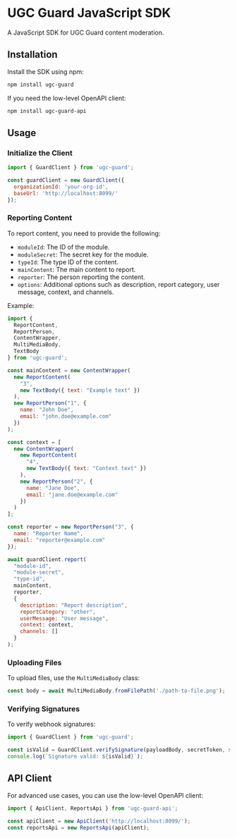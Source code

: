 # UGC Guard JavaScript SDK

A JavaScript SDK for UGC Guard content moderation.

## Installation

Install the SDK using npm:

```sh
npm install ugc-guard
```

If you need the low-level OpenAPI client:

```sh
npm install ugc-guard-api
```

## Usage

### Initialize the Client

```js
import { GuardClient } from 'ugc-guard';

const guardClient = new GuardClient({
  organizationId: 'your-org-id',
  baseUrl: 'http://localhost:8099/'
});
```

### Reporting Content

To report content, you need to provide the following:

- `moduleId`: The ID of the module.
- `moduleSecret`: The secret key for the module.
- `typeId`: The type ID of the content.
- `mainContent`: The main content to report.
- `reporter`: The person reporting the content.
- `options`: Additional options such as description, report category, user message, context, and channels.

Example:

```js
import { 
  ReportContent,
  ReportPerson,
  ContentWrapper,
  MultiMediaBody,
  TextBody
} from 'ugc-guard';

const mainContent = new ContentWrapper(
  new ReportContent(
    "3",
    new TextBody({ text: "Example text" })
  ),
  new ReportPerson("1", {
    name: "John Doe",
    email: "john.doe@example.com"
  })
);

const context = [
  new ContentWrapper(
    new ReportContent(
      "4",
      new TextBody({ text: "Context text" })
    ),
    new ReportPerson("2", {
      name: "Jane Doe",
      email: "jane.doe@example.com"
    })
  )
];

const reporter = new ReportPerson("3", {
  name: "Reporter Name",
  email: "reporter@example.com"
});

await guardClient.report(
  "module-id",
  "module-secret",
  "type-id",
  mainContent,
  reporter,
  {
    description: "Report description",
    reportCategory: "other",
    userMessage: "User message",
    context: context,
    channels: []
  }
);
```

### Uploading Files

To upload files, use the `MultiMediaBody` class:

```js
const body = await MultiMediaBody.fromFilePath('./path-to-file.png');
```

### Verifying Signatures

To verify webhook signatures:

```js
import { GuardClient } from 'ugc-guard';

const isValid = GuardClient.verifySignature(payloadBody, secretToken, signatureHeader);
console.log(`Signature valid: ${isValid}`);
```

## API Client

For advanced use cases, you can use the low-level OpenAPI client:

```js
import { ApiClient, ReportsApi } from 'ugc-guard-api';

const apiClient = new ApiClient('http://localhost:8099/');
const reportsApi = new ReportsApi(apiClient);
```



